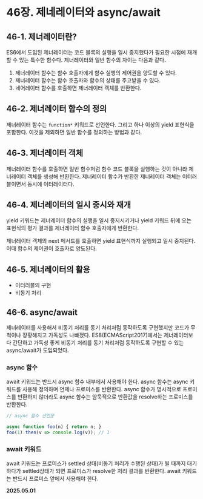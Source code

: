 # 46장. 제네레이터와 async/await

## 46-1. 제너레이터란?

ES6에서 도입된 제너레이터는 코드 블록의 실행을 일시 중지했다가 필요한 시점에 재개할 수 있는 특수한 함수다.
제너레이터와 일반 함수의 차이는 다음과 같다.

1. 제너레이터 함수는 함수 호출자에게 함수 실행의 제어권을 양도할 수 있다.
2. 제너레이터 함수는 함수 호출자와 함수의 상태를 주고받을 수 있다.
3. 네어레이터 함수를 호출하면 제너레이터 객체를 반환한다.

## 46-2. 제너레이터 함수의 정의

제너레이터 함수는 `function*` 키워드로 선언한다.
그리고 하나 이상의 yield 표현식을 포함한다.
이것을 제외하면 일반 함수를 정의하는 방법과 같다.

## 46-3. 제너레이터 객체

제너레이터 함수를 호출하면 일반 함수처럼 함수 코드 블록을 실행하는 것이 아니라 제너레이터 객체를 생성해 반환한다.
제너레이터 함수가 반환한 제너레이터 객체는 이터러블이면서 동시에 이터레이터다.

## 46-4. 제너레이터의 일시 중시와 재개

yield 키워드는 제너레이터 함수의 실행을 일시 중지시키거나 yield 키워드 뒤에 오는 표현식의 평가 결과를 제너레이터 함수 호출자에게 반환한다.

제너레이터 객체의 next 메서드를 호출하면 yield 표현식까지 실행되고 일시 중지된다.
이때 함수의 제어권이 호출자로 양도된다.

## 46-5. 제너레이터의 활용

- 이터러블의 구현
- 비동기 처리

## 46-6. async/await

제너레이터를 사용해서 비동기 처리를 동기 처리처럼 동작하도록 구현했지만 코드가 무척이나 장황해지고 가독성도 나빠졌다.
ES8(ECMAScript2017)에서는 제너레이터보다 간단하고 가독성 좋게 비동기 처리를 동기 처리처럼 동작하도록 구현할 수 있는 async/await가 도입되었다.

### async 함수

await 키워드는 반드시 async 함수 내부에서 사용해야 한다. async 함수는 async 키워드를 사용해 정의하며 언제나 프로미스를 반환한다.
async 함수가 명시적으로 프로미스를 반환하지 않더라도 async 함수는 암묵적으로 반환값을 resolve하는 프로미스를 반환한다.

```javascript
// async 함수 선언문

async function foo(n) { return n; }
foo(1).then(v => console.log(v)); // 1
```

### await 키워드

await 키워드는 프로미스가 settled 상태(비동기 처리가 수행된 상태)가 될 때까지 대기하다가 settled상태가 되면 프로미스가 resolve한 처리 결과를 반환한다. await 키워드는 반드시 프로미스 앞에서 사용해야 한다.


**2025.05.01**